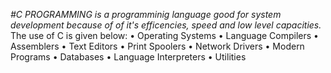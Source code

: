 *#C PROGRAMMING is a programminig language good for system development because of of it's efficencies, speed and low level capacities.*
The use of C is given below:
•	Operating Systems
•	Language Compilers
•	Assemblers
•	Text Editors
•	Print Spoolers
•	Network Drivers
•	Modern Programs
•	Databases
•	Language Interpreters
•	Utilities
